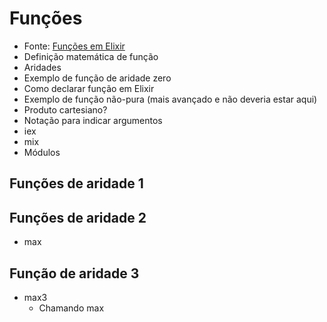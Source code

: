 # Funções

- Fonte: [Funções em Elixir](https://medium.com/@adolfont/fun%C3%A7%C3%B5es-em-elixir-e7e3febd17d0)
- Definição matemática de função
- Aridades
- Exemplo de função de aridade zero
- Como declarar função em Elixir
- Exemplo de função não-pura (mais avançado e não deveria estar aqui)
- Produto cartesiano?
- Notação para indicar argumentos
- iex
- mix
- Módulos

## Funções de aridade 1

## Funções de aridade 2

- max

## Função de aridade 3

- max3
  - Chamando max
 

